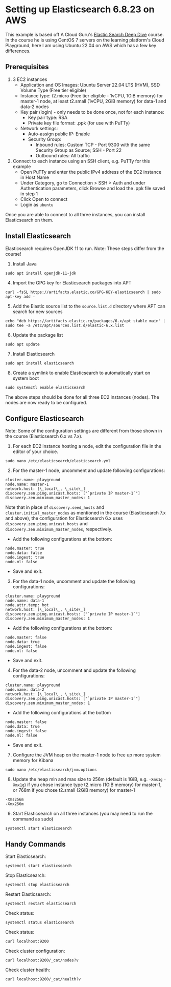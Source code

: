 # Setting up Elasticsearch 6.8.23 on AWS

This example is based off A Cloud Guru's <a href="https://learn.acloud.guru/course/1e3ff00e-95bf-451b-be04-44d4bce6bfba/dashboard">Elastic Search Deep Dive</a> course. In the course he is using CentOS 7 servers on the learning platform's Cloud Playground, here I am using Ubuntu 22.04 on AWS which has a few key differences.

## Prerequisites
1. 3 EC2 instances
   - Application and OS Images: Ubuntu Server 22.04 LTS (HVM), SSD Volume Type (Free tier eligible)
   - Instance type: t2.micro (Free tier eligible - 1vCPU, 1GiB memory) for master-1 node, at least t2.small (1vCPU, 2GiB memory) for data-1 and data-2 nodes
   - Key pair (login) - only needs to be done once, not for each instance:
     - Key pair type: RSA
     - Private key file format: .ppk (for use with PuTTy)
   - Network settings:
      - Auto-assign public IP: Enable
      - Security Group:
         - Inbound rules: Custom TCP - Port 9300 with the same Security Group as Source; SSH - Port 22
         - Outbound rules: All traffic
2. Connect to each instance using an SSH client, e.g. PuTTy for this example
   - Open PuTTy and enter the public IPv4 address of the EC2 instance in Host Name
   - Under Category, go to Connection > SSH > Auth and under Authentication parameters, click Browse and load the .ppk file saved in step 1
   - Click Open to connect
   - Login as `ubuntu`

Once you are able to connect to all three instances, you can install Elasticsearch on them.

## Install Elasticsearch
Elasticsearch requires OpenJDK 11 to run. Note: These steps differ from the course!

1. Install Java
```
sudo apt install openjdk-11-jdk
```
4. Import the GPG key for Elasticsearch packages into APT
```
curl -fsSL https://artifacts.elastic.co/GPG-KEY-elasticsearch | sudo apt-key add -
```
5. Add the Elastic source list to the `source.list.d` directory where APT can search for new sources
```
echo "deb https://artifacts.elastic.co/packages/6.x/apt stable main" | sudo tee -a /etc/apt/sources.list.d/elastic-6.x.list
```
6. Update the package list
```
sudo apt update
```
7. Install Elasticsearch
```
sudo apt install elasticsearch 
```
8. Create a symlink to enable Elasticsearch to automatically start on system boot
```
sudo systemctl enable elasticsearch
```

The above steps should be done for all three EC2 instances (nodes). The nodes are now ready to be configured.

## Configure Elasticsearch
Note: Some of the configuration settings are different from those shown in the course (Elasticsearch 6.x vs 7.x). 

1. For each EC2 instance hosting a node, edit the configuration file in the editor of your choice.
```
sudo nano /etc/elasticsearch/elasticsearch.yml 
```
2. For the master-1 node, uncomment and update following configurations:
```
cluster.name: playground
node.name: master-1
network.host: [\_local\_, \_site\_]
discovery.zen.ping.unicast.hosts: ["`private IP master-1`"]
discovery.zen.minimum_master_nodes: 1
```
Note that in place of `discovery.seed_hosts` and `cluster.initial_master_nodes` as mentioned in the course (Elasticsearch 7.x and above), the configuration for Elasticsearch 6.x uses `discovery.zen.ping.unicast.hosts` and `discovery.zen.minimum_master_nodes`, respectively.

   - Add the following configurations at the bottom:
```
node.master: true
node.data: false
node.ingest: true
node.ml: false
```
   - Save and exit.

3. For the data-1 node, uncomment and update the following configurations:
```
cluster.name: playground
node.name: data-1
node.attr.temp: hot
network.host: [\_local\_, \_site\_]
discovery.zen.ping.unicast.hosts: ["`private IP master-1`"]
discovery.zen.minimum_master_nodes: 1
```
   - Add the following configurations at the bottom:
```
node.master: false
node.data: true
node.ingest: false
node.ml: false
```
   - Save and exit.

4. For the data-2 node, uncomment and update the following configurations:
```
cluster.name: playground
node.name: data-2
network.host: [\_local\_, \_site\_]
discovery.zen.ping.unicast.hosts: ["`private IP master-1`"]
discovery.zen.minimum_master_nodes: 1
```
   - Add the following configurations at the bottom
```
node.master: false
node.data: true
node.ingest: false
node.ml: false
```
   - Save and exit.

7. Configure the JVM heap on the master-1 node to free up more system memory for Kibana
```
sudo nano /etc/elasticsearch/jvm.options
```
8. Update the heap min and max size to 256m (default is 1GiB, e.g. `-Xms1g` `-Xmx1g`) if you chose instance type t2.micro (1GiB memory) for master-1, or 768m if you chose t2.small (2GiB memory) for master-1
```
-Xms256m
-Xmx256m
```
9. Start Elasticsearch on all three instances (you may need to run the command as sudo)
```
systemctl start elasticsearch
```

## Handy Commands
Start Elasticsearch:
```
systemctl start elasticsearch
```

Stop Elasticsearch:
```
systemctl stop elasticsearch
```

Restart Elasticsearch:
```
systemctl restart elasticsearch
```

Check status:
```
systemctl status elasticsearch
```

Check status:
```
curl localhost:9200
```

Check cluster configuration:
```
curl localhost:9200/_cat/nodes?v
```

Check cluster health:
```
curl localhost:9200/_cat/health?v
```
